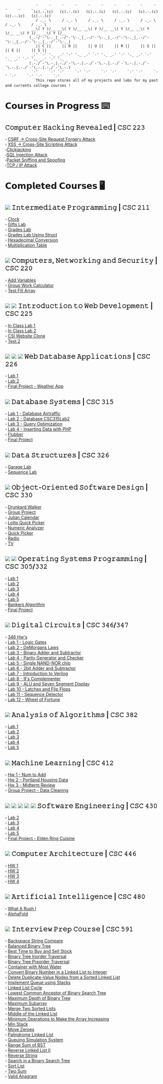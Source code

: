 ```
              _     _     _     _     _     _     _     _     _     _     _     _     _     _
             (c).-.(c)   (c).-.(c)   (c).-.(c)   (c).-.(c)   (c).-.(c)   (c).-.(c)   (c).-.(c)
              / ._. \     / ._. \     / ._. \     / ._. \     / ._. \     / ._. \     / ._. \
            __\( Y )/__ __\( Y )/__ __\( Y )/__ __\( Y )/__ __\( Y )/__ __\( Y )/__ __\( Y )/__
           (_.-/'-'\-._|_.-/'-'\-._|_.-/'-'\-._|_.-/'-'\-._|_.-/'-'\-._|_.-/'-'\-._|_.-/'-'\-._)
              || 𝙲 ||     || 𝙾 ||     || 𝚄 ||     || 𝚁 ||     || 𝚂 ||     || 𝙴 ||     || 𝚂 ||
            _.' `-' '._ _.' `-' '._ _.' `-' '._ _.' `-' '._ _.' `-' '._ _.' `-' '._ _.' `-' '._
           (.-./`-'\.-.|.-./`-'\.-.|.-./`-'\.-.|.-./`-`\.-.|.-./`-`\.-.|.-./`-'\.-.|.-./`-`\.-.)
            `-'     `-' `-'     `-' `-'     `-' `-'     `-' `-'     `-' `-'     `-' `-'     `-'
              𝚃𝚑𝚒𝚜 𝚛𝚎𝚙𝚘 𝚜𝚝𝚘𝚛𝚎𝚜 𝚊𝚕𝚕 𝚘𝚏 𝚖𝚢 𝚙𝚛𝚘𝚓𝚎𝚌𝚝𝚜 𝚊𝚗𝚍 𝚕𝚊𝚋𝚜 𝚏𝚘𝚛 𝚖𝚢 𝚙𝚊𝚜𝚝 𝚊𝚗𝚍 𝚌𝚞𝚛𝚛𝚎𝚗𝚝𝚜 𝚌𝚘𝚕𝚕𝚎𝚐𝚎 𝚌𝚘𝚞𝚛𝚜𝚎𝚜 !　
```

# 𝗖𝗼𝘂𝗿𝘀𝗲𝘀 𝗶𝗻 𝗣𝗿𝗼𝗴𝗿𝗲𝘀𝘀 ⌨️

## 𝙲𝚘𝚖𝚙𝚞𝚝𝚎𝚛 𝙷𝚊𝚌𝚔𝚒𝚗𝚐 𝚁𝚎𝚟𝚎𝚊𝚕𝚎𝚍 | 𝙲𝚂𝙲 𝟸𝟸𝟹

:white_small_square: [CSRF -> Cross-Site Request Forgery Attack](https://github.com/giannagalard/CSC-Courses/tree/main/Computer%20Hacking%20Revealed/Cross%20Site%20Request%20Forgery%20Attack)   
:white_small_square: [XSS -> Cross-Site Scripting Attack](https://github.com/giannagalard/CSC-Courses/tree/main/Computer%20Hacking%20Revealed/Cross%20Site%20Scripting%20Attack)  
:white_small_square:[Clickjacking](https://github.com/giannagalard/CSC-Courses/tree/main/Computer%20Hacking%20Revealed/Clickjacking)   
:white_small_square:[SQL Injection Attack](https://github.com/giannagalard/CSC-Courses/tree/main/Computer%20Hacking%20Revealed/SQL%20Injection%20Attack)  
:white_small_square:[Packet Sniffing and Spoofing](https://github.com/giannagalard/CSC-Courses/tree/main/Computer%20Hacking%20Revealed/Packet%20Sniffing%20and%20Spoofing)  
:white_small_square:[TCP / IP Attack](https://github.com/giannagalard/CSC-Courses/tree/main/Computer%20Hacking%20Revealed/TCP:IP%20Attack)  

# 𝗖𝗼𝗺𝗽𝗹𝗲𝘁𝗲𝗱 𝗖𝗼𝘂𝗿𝘀𝗲𝘀 🖥️

## <img src= https://img.shields.io/badge/c%2B%2B%20-%20-9cf> 𝙸𝚗𝚝𝚎𝚛𝚖𝚎𝚍𝚒𝚊𝚝𝚎 𝙿𝚛𝚘𝚐𝚛𝚊𝚖𝚖𝚒𝚗𝚐 | 𝙲𝚂𝙲 𝟸𝟷𝟷

:white_small_square: [Clock](https://github.com/giannagalard/CSC-Courses/blob/main/Intermediate%20Programming/Clock.cpp)  
:white_small_square: [Gifts Lab](https://github.com/giannagalard/CSC-Courses/tree/main/Intermediate%20Programming/Gifts%20Lab)  
:white_small_square: [Grades Lab](https://github.com/giannagalard/CSC-Courses/tree/main/Intermediate%20Programming/Grades%20Lab)  
:white_small_square: [Grades Lab Using Struct](<https://github.com/giannagalard/CSC-Courses/tree/main/Intermediate%20Programming/Grades%20Lab%20(Struct)>)  
:white_small_square: [Hexadecimal Conversion](https://github.com/giannagalard/CSC-Courses/tree/main/Intermediate%20Programming/hexadecimal%20conversion)  
:white_small_square: [Multiplication Table](https://github.com/giannagalard/CSC-Courses/blob/main/Intermediate%20Programming/Multiplication%20Table.cpp)

## <img src= https://img.shields.io/badge/asm-%20-9cf> 𝙲𝚘𝚖𝚙𝚞𝚝𝚎𝚛𝚜, 𝙽𝚎𝚝𝚠𝚘𝚛𝚔𝚒𝚗𝚐 𝚊𝚗𝚍 𝚂𝚎𝚌𝚞𝚛𝚒𝚝𝚢 | 𝙲𝚂𝙲 𝟸𝟸𝟶

:white_small_square: [Add Variables](https://github.com/giannagalard/CSC-Courses/blob/main/Computers%2C%20Networking%20and%20Security/AddVariables.asm)  
:white_small_square: [Group Work Calculator](https://github.com/giannagalard/CSC-Courses/blob/main/Computers%2C%20Networking%20and%20Security/GroupWorkCalc.asm)  
:white_small_square: [Test Fill Array](https://github.com/giannagalard/CSC-Courses/blob/main/Computers%2C%20Networking%20and%20Security/TestFillArray.asm)

## <img src= https://img.shields.io/badge/html-%20-9cf> <img src=https://img.shields.io/badge/css-%20-9cf> 𝙸𝚗𝚝𝚛𝚘𝚍𝚞𝚌𝚝𝚒𝚘𝚗 𝚝𝚘 𝚆𝚎𝚋 𝙳𝚎𝚟𝚎𝚕𝚘𝚙𝚖𝚎𝚗𝚝 | 𝙲𝚂𝙲 𝟸𝟸𝟻

:white_small_square: [In Class Lab 1](https://github.com/giannagalard/CSC-Courses/tree/main/Introduction%20to%20Web%20Development/In%20Class%20Lab%201)  
:white_small_square: [In Class Lab 2](https://github.com/giannagalard/CSC-Courses/tree/main/Introduction%20to%20Web%20Development/In%20Class%20Lab%202)  
:white_small_square: [CSI Website Clone](https://github.com/giannagalard/CSC-Courses/tree/main/Introduction%20to%20Web%20Development/CSI%20Website%20Clone)  
:white_small_square: [Test 2](https://github.com/giannagalard/CSC-Courses/tree/main/Introduction%20to%20Web%20Development/Test%202)

## <img src= https://img.shields.io/badge/html-%20-9cf> <img src=https://img.shields.io/badge/css-%20-9cf> <img src=https://img.shields.io/badge/php-%20-9cf> 𝚆𝚎𝚋 𝙳𝚊𝚝𝚊𝚋𝚊𝚜𝚎 𝙰𝚙𝚙𝚕𝚒𝚌𝚊𝚝𝚒𝚘𝚗𝚜 | 𝙲𝚂𝙲 𝟸𝟸𝟼

:white_small_square: [Lab 1](https://github.com/giannagalard/CSC-Courses/tree/main/Web%20Database%20Applications/Lab%201)  
:white_small_square: [Lab 2](https://github.com/giannagalard/CSC-Courses/tree/main/Web%20Database%20Applications/Lab%202)  
:white_small_square: [Final Project - Weather App](https://github.com/giannagalard/CSC-Courses/tree/main/Web%20Database%20Applications/Final%20Project)

## <img src= https://img.shields.io/badge/mysql-%20-9cf> 𝙳𝚊𝚝𝚊𝚋𝚊𝚜𝚎 𝚂𝚢𝚜𝚝𝚎𝚖𝚜 | 𝙲𝚂𝙲 𝟹𝟷𝟻

:white_small_square: [Lab 1 - Database Airtraffic](https://github.com/giannagalard/CSC-Courses/blob/main/Database%20Systems/lab1.sql)  
:white_small_square: [Lab 2 - Database CSC315Lab2](https://github.com/giannagalard/CSC-Courses/blob/main/Database%20Systems/lab2.sql)  
:white_small_square: [Lab 3 - Query Optimization](https://github.com/giannagalard/CSC-Courses/tree/main/Database%20Systems/lab%203)  
:white_small_square: [Lab 4 - Inserting Data with PHP](https://github.com/giannagalard/CSC-Courses/tree/main/Database%20Systems/lab%204)  
:white_small_square: [Flubber](https://github.com/giannagalard/CSC-Courses/tree/main/Database%20Systems/Flubber)  
:white_small_square: [Final Project](https://github.com/giannagalard/CSC-Courses/tree/main/Database%20Systems/Final%20Project)

## <img src= https://img.shields.io/badge/c%2B%2B%20-%20-9cf> 𝙳𝚊𝚝𝚊 𝚂𝚝𝚛𝚞𝚌𝚝𝚞𝚛𝚎𝚜 | 𝙲𝚂𝙲 𝟹𝟸𝟼

:white_small_square: [Garage Lab](https://github.com/giannagalard/CSC-Courses/tree/main/Data%20Structures/Garage%20Lab)  
:white_small_square: [Sequence Lab](https://github.com/giannagalard/CSC-Courses/tree/main/Data%20Structures/Sequence%20Lab)

## <img src=https://img.shields.io/badge/java-%20-9cf> 𝙾𝚋𝚓𝚎𝚌𝚝-𝙾𝚛𝚒𝚎𝚗𝚝𝚎𝚍 𝚂𝚘𝚏𝚝𝚠𝚊𝚛𝚎 𝙳𝚎𝚜𝚒𝚐𝚗 | 𝙲𝚂𝙲 𝟹𝟹𝟶

:white_small_square: [Drunkard Walker](https://github.com/giannagalard/CSC-Courses/tree/main/Object-Oriented%20Software%20Design/Drunkard%20Walker)  
:white_small_square: [Group Project](https://github.com/giannagalard/CSC-Courses/tree/main/Object-Oriented%20Software%20Design/Group%20Project)  
:white_small_square: [Julian Calendar](https://github.com/giannagalard/CSC-Courses/blob/main/Object-Oriented%20Software%20Design/Julian%20Calendar.java)  
:white_small_square: [Lotto Quick Picker](https://github.com/giannagalard/CSC-Courses/blob/main/Object-Oriented%20Software%20Design/Lotto%20Quick%20Picker.java)  
:white_small_square: [Numeric Analyzer](https://github.com/giannagalard/CSC-Courses/blob/main/Object-Oriented%20Software%20Design/Numeric%20Analyzer.java)  
:white_small_square: [Quick Picker](https://github.com/giannagalard/CSC-Courses/tree/main/Object-Oriented%20Software%20Design/Quick%20Picker)  
:white_small_square: [Radio](https://github.com/giannagalard/CSC-Courses/blob/main/Object-Oriented%20Software%20Design/Radio.java)  
:white_small_square: [TV](https://github.com/giannagalard/CSC-Courses/blob/main/Object-Oriented%20Software%20Design/TV.java)

## <img src= https://img.shields.io/badge/bash-%20-9cf> <img src= https://img.shields.io/badge/c%2B%2B%20-%20-9cf> 𝙾𝚙𝚎𝚛𝚊𝚝𝚒𝚗𝚐 𝚂𝚢𝚜𝚝𝚎𝚖𝚜 𝙿𝚛𝚘𝚐𝚛𝚊𝚖𝚖𝚒𝚗𝚐 | 𝙲𝚂𝙲 𝟹𝟶𝟻/𝟹𝟹𝟸

:white_small_square: [Lab 1](https://github.com/giannagalard/CSC-Courses/tree/main/Operating%20Systems%20Programming/lab%201)  
:white_small_square: [Lab 2](https://github.com/giannagalard/CSC-Courses/tree/main/Operating%20Systems%20Programming/lab%202)  
:white_small_square: [Lab 3](https://github.com/giannagalard/CSC-Courses/tree/main/Operating%20Systems%20Programming/lab%203)  
:white_small_square: [Lab 4](https://github.com/giannagalard/CSC-Courses/tree/main/Operating%20Systems%20Programming/lab%204)  
:white_small_square: [Lab 5](https://github.com/giannagalard/CSC-Courses/blob/main/Operating%20Systems%20Programming/lab%205.cpp)  
:white_small_square: [Bankers Algorithm](https://github.com/giannagalard/CSC-Courses/blob/main/Operating%20Systems%20Programming/Bankers%20Algorithm.cpp)  
:white_small_square: [Final Project](https://github.com/giannagalard/CSC-Courses/tree/main/Operating%20Systems%20Programming/Final%20Project)

## <img src = https://img.shields.io/badge/verilog-%20-9cf> 𝙳𝚒𝚐𝚒𝚝𝚊𝚕 𝙲𝚒𝚛𝚌𝚞𝚒𝚝𝚜 | 𝙲𝚂𝙲 𝟹𝟺𝟼/𝟹𝟺𝟽

:white_small_square: [346 Hw's](https://github.com/giannagalard/CSC-Courses/tree/main/Digital%20Circuits/346%20homeworks)  
:white_small_square: [Lab 1 - Logic Gates](https://github.com/giannagalard/CSC-Courses/tree/main/Digital%20Circuits/lab%201)  
:white_small_square: [Lab 2 - DeMorgans Laws](https://github.com/giannagalard/CSC-Courses/tree/main/Digital%20Circuits/lab%202)  
:white_small_square: [Lab 3 - Binary Adder and Subtractor](https://github.com/giannagalard/CSC-Courses/tree/main/Digital%20Circuits/lab%203)  
:white_small_square: [Lab 4 - Parity Generator and Checker](https://github.com/giannagalard/CSC-Courses/tree/main/Digital%20Circuits/lab%204)  
:white_small_square: [Lab 5 - Single NAND-NOR chip](https://github.com/giannagalard/CSC-Courses/tree/main/Digital%20Circuits/lab%205)  
:white_small_square: [Lab 6 - 2bit Adder and Subtractor](https://github.com/giannagalard/CSC-Courses/tree/main/Digital%20Circuits/lab%206)  
:white_small_square: [Lab 7 - Introduction to Verilog](https://github.com/giannagalard/CSC-Courses/tree/main/Digital%20Circuits/lab%207)  
:white_small_square: [Lab 8 - 9's Complementer](https://github.com/giannagalard/CSC-Courses/tree/main/Digital%20Circuits/lab%208)  
:white_small_square: [Lab 9 - ALU and Seven Segment Display](https://github.com/giannagalard/CSC-Courses/tree/main/Digital%20Circuits/lab%209)  
:white_small_square: [Lab 10 - Latches and Flip Flops](https://github.com/giannagalard/CSC-Courses/tree/main/Digital%20Circuits/lab%2010)  
:white_small_square: [Lab 11 - Sequence Detector](https://github.com/giannagalard/CSC-Courses/tree/main/Digital%20Circuits/lab%2011)  
:white_small_square: [Lab 12 - Wheel of Fortune](https://github.com/giannagalard/CSC-Courses/tree/main/Digital%20Circuits/lab%2012)

## <img src= https://img.shields.io/badge/c%2B%2B-%20-9cf> 𝙰𝚗𝚊𝚕𝚢𝚜𝚒𝚜 𝚘𝚏 𝙰𝚕𝚐𝚘𝚛𝚒𝚝𝚑𝚖𝚜 | 𝙲𝚂𝙲 𝟹𝟾𝟸

:white_small_square: [Lab 1](https://github.com/giannagalard/CSC-Courses/tree/main/Analysis%20of%20Algorithms/Lab%201)  
:white_small_square: [Lab 2](https://github.com/giannagalard/CSC-Courses/tree/main/Analysis%20of%20Algorithms/Lab%202)  
:white_small_square: [Lab 3](https://github.com/giannagalard/CSC-Courses/tree/main/Analysis%20of%20Algorithms/Lab%203)  
:white_small_square: [Lab 4](https://github.com/giannagalard/CSC-Courses/tree/main/Analysis%20of%20Algorithms/Lab%204)  
:white_small_square: [Lab 5](https://github.com/giannagalard/CSC-Courses/tree/main/Analysis%20of%20Algorithms/Lab%205)

## <img src = https://img.shields.io/badge/python-%20-9cf> 𝙼𝚊𝚌𝚑𝚒𝚗𝚎 𝙻𝚎𝚊𝚛𝚗𝚒𝚗𝚐 | 𝙲𝚂𝙲 𝟺𝟷𝟸

:white_small_square: [Hw 1 - Num to Add](https://github.com/giannagalard/CSC-Courses/tree/main/Machine%20Learning/hw%201)  
:white_small_square: [Hw 2 - Portland Housing Data](https://github.com/giannagalard/CSC-Courses/tree/main/Machine%20Learning/hw%202)  
:white_small_square: [Hw 3 - Midterm Review](https://github.com/giannagalard/CSC-Courses/tree/main/Machine%20Learning/hw%203)  
:white_small_square: [Group Project - Data Cleaning](https://github.com/giannagalard/CSC-Courses/tree/main/Machine%20Learning/data-cleaning)

## <img src= https://img.shields.io/badge/c%23-%20-9cf> <img src=https://img.shields.io/badge/js-%20-9cf> <img src=https://img.shields.io/badge/react-%20-9cf> <img src=https://img.shields.io/badge/html-%20-9cf> <img src=https://img.shields.io/badge/css-%20-9cf> 𝚂𝚘𝚏𝚝𝚠𝚊𝚛𝚎 𝙴𝚗𝚐𝚒𝚗𝚎𝚎𝚛𝚒𝚗𝚐 | 𝙲𝚂𝙲 𝟺𝟹𝟶

:white_small_square: [Lab 2](https://github.com/giannagalard/CSC-Courses/tree/main/Software%20Engineering/Lab%202)  
:white_small_square: [Lab 3](https://github.com/giannagalard/CSC-Courses/tree/main/Software%20Engineering/Lab%203)  
:white_small_square: [Lab 4](https://github.com/giannagalard/CSC-Courses/tree/main/Software%20Engineering/Lab%204)  
:white_small_square: [Lab 5](https://github.com/giannagalard/CSC-Courses/tree/main/Software%20Engineering/Lab%205)  
:white_small_square: [Final Project - Elden Ring Cuisine](https://github.com/giannagalard/CSC-Courses/tree/main/Software%20Engineering/Final%20Project)

## <img src= https://img.shields.io/badge/LEGv8-%20-9cf> 𝙲𝚘𝚖𝚙𝚞𝚝𝚎𝚛 𝙰𝚛𝚌𝚑𝚒𝚝𝚎𝚌𝚝𝚞𝚛𝚎 | 𝙲𝚂𝙲 𝟺𝟺𝟼

:white_small_square: [HW 1](https://github.com/giannagalard/CSC-Courses/blob/main/Computer%20Architecture/hw%201/Homework1.pdf)  
:white_small_square: [HW 2](https://github.com/giannagalard/CSC-Courses/tree/main/Computer%20Architecture/hw%202/Homework2.pdf)  
:white_small_square: [HW 3](https://github.com/giannagalard/CSC-Courses/tree/main/Computer%20Architecture/hw%203/Homework3.pdf)  
:white_small_square: [HW 4](https://github.com/giannagalard/CSC-Courses/tree/main/Computer%20Architecture/hw%204/Homework4.pdf)

## <img src= https://img.shields.io/badge/python-%20-9cf> 𝙰𝚛𝚝𝚒𝚏𝚒𝚌𝚒𝚊𝚕 𝙸𝚗𝚝𝚎𝚕𝚕𝚒𝚐𝚎𝚗𝚌𝚎 | 𝙲𝚂𝙲 𝟺𝟾𝟶

:white_small_square: [What A Rush !](https://github.com/giannagalard/CSC-Courses/blob/main/Artificial%20Intelligence/What%20a%20Rush/What%20A%20Rush%20!.pdf)  
:white_small_square: [AlphaFold](https://github.com/giannagalard/CSC-Courses/blob/main/Artificial%20Intelligence/Final%20Project/AlphaFold.pdf)

## <img src= https://img.shields.io/badge/c%2B%2B%20-%20-9cf> 𝙸𝚗𝚝𝚎𝚛𝚟𝚒𝚎𝚠 𝙿𝚛𝚎𝚙 𝙲𝚘𝚞𝚛𝚜𝚎 | 𝙲𝚂𝙲 𝟻𝟿𝟷

:white_small_square: [Backspace String Compare](https://github.com/giannagalard/CSC-Courses/tree/main/Interview%20Prep/Backspace%20String%20Compare)  
:white_small_square: [Balanced Binary Tree](https://github.com/giannagalard/CSC-Courses/tree/main/Interview%20Prep/Balanced%20Binary%20Tree)  
:white_small_square: [Best Time to Buy and Sell Stock](https://github.com/giannagalard/CSC-Courses/tree/main/Interview%20Prep/Best%20Time%20to%20Buy%20and%20Sell%20Stock)  
:white_small_square: [Binary Tree Inorder Traversal](https://github.com/giannagalard/CSC-Courses/tree/main/Interview%20Prep/Binary%20Tree%20Inorder%20Traversal)  
:white_small_square: [Binary Tree Preorder Traversal](https://github.com/giannagalard/CSC-Courses/tree/main/Interview%20Prep/Binary%20Tree%20Preorder%20Traversal)  
:white_small_square: [Container with Most Water](https://github.com/giannagalard/CSC-Courses/tree/main/Interview%20Prep/Container%20With%20Most%20Water)  
:white_small_square: [Convert Binary Number in a Linked List to Integer](https://github.com/giannagalard/CSC-Courses/tree/main/Interview%20Prep/Convert%20Binary%20Number%20in%20a%20Linked%20List%20to%20Integer)  
:white_small_square: [Delete Duplicate-Value Nodes from a Sorted Linked List](https://github.com/giannagalard/CSC-Courses/tree/main/Interview%20Prep/Delete%20Duplicate-Value%20Nodes%20from%20a%20Sorted%20Linked%20List)  
:white_small_square: [Implement Queue using Stacks](https://github.com/giannagalard/CSC-Courses/tree/main/Interview%20Prep/Implement%20Queue%20using%20Stacks)  
:white_small_square: [Linked List Cycle](https://github.com/giannagalard/CSC-Courses/tree/main/Interview%20Prep/Linked%20List%20Cycle)  
:white_small_square: [Lowest Common Ancestor of Binary Search Tree](https://github.com/giannagalard/CSC-Courses/tree/main/Interview%20Prep/Lowest%20Common%20Ancestor%20of%20a%20Binary%20Search%20Tree)  
:white_small_square: [Maximum Depth of Binary Tree](https://github.com/giannagalard/CSC-Courses/tree/main/Interview%20Prep/Max%20Depth%20of%20Binary%20Tree)  
:white_small_square: [Maximum Subarray](https://github.com/giannagalard/CSC-Courses/tree/main/Interview%20Prep/Maximum%20Subarray)  
:white_small_square: [Merge Two Sorted Lists](https://github.com/giannagalard/CSC-Courses/tree/main/Interview%20Prep/Merge%20Two%20Sorted%20Lists)  
:white_small_square: [Middle of the Linked List](https://github.com/giannagalard/CSC-Courses/tree/main/Interview%20Prep/Middle%20of%20the%20Linked%20List)  
:white_small_square: [Minimum Operations to Make the Array Increasing](https://github.com/giannagalard/CSC-Courses/tree/main/Interview%20Prep/Min%20Operations%20to%20Make%20the%20Array%20Increasing)  
:white_small_square: [Min Stack](https://github.com/giannagalard/CSC-Courses/tree/main/Interview%20Prep/Min%20Stack)  
:white_small_square: [Move Zeroes](https://github.com/giannagalard/CSC-Courses/tree/main/Interview%20Prep/Move%20Zeroes)  
:white_small_square: [Palindrome Linked List](https://github.com/giannagalard/CSC-Courses/tree/main/Interview%20Prep/Palindrome%20Linked%20List)  
:white_small_square: [Queuing Simulation System](https://github.com/giannagalard/CSC-Courses/tree/main/Interview%20Prep/Queuing%20Simulation%20System)  
:white_small_square: [Range Sum of BST](https://github.com/giannagalard/CSC-Courses/tree/main/Interview%20Prep/Range%20Sum%20of%20BST)  
:white_small_square: [Reverse Linked List II](https://github.com/giannagalard/CSC-Courses/tree/main/Interview%20Prep/Reverse%20Linked%20List%20II)  
:white_small_square: [Reverse String](https://github.com/giannagalard/CSC-Courses/tree/main/Interview%20Prep/Reverse%20String)  
:white_small_square: [Search in a Binary Search Tree](https://github.com/giannagalard/CSC-Courses/tree/main/Interview%20Prep/Search%20in%20a%20Binary%20Search%20Tree)  
:white_small_square: [Sort List](https://github.com/giannagalard/CSC-Courses/tree/main/Interview%20Prep/Sort%20List)  
:white_small_square: [Two Sum](https://github.com/giannagalard/CSC-Courses/tree/main/Interview%20Prep/Two%20Sum)  
:white_small_square: [Valid Anagram](https://github.com/giannagalard/CSC-Courses/tree/main/Interview%20Prep/Valid%20Anagram)
